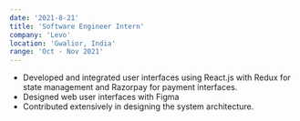 ```yaml
---
date: '2021-8-21'
title: 'Software Engineer Intern'
company: 'Levo'
location: 'Gwalior, India'
range: 'Oct - Nov 2021'
---
```


- Developed and integrated user interfaces using React.js with
  Redux for state management and Razorpay for payment
  interfaces.
- Designed web user interfaces with Figma
- Contributed extensively in designing the system architecture.
